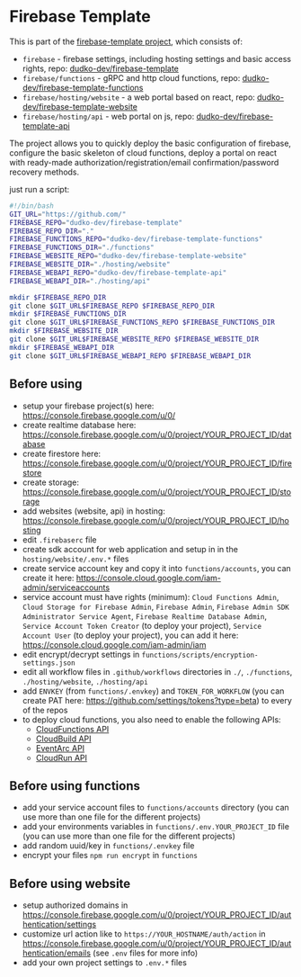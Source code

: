 # Firebase Template

This is part of the [firebase-template project](!https://github.com/search?q=topic%3Afirebase-template+org%3Adudko-dev&type=Repositories), which consists of:

- `firebase` - firebase settings, including hosting settings and basic access rights, repo: [dudko-dev/firebase-template](https://github.com/dudko-dev/firebase-template)
- `firebase/functions` - gRPC and http cloud functions, repo: [dudko-dev/firebase-template-functions](https://github.com/dudko-dev/firebase-template-functions)
- `firebase/hosting/website` - a web portal based on react, repo: [dudko-dev/firebase-template-website](https://github.com/dudko-dev/firebase-template-website)
- `firebase/hosting/api` - web portal on js, repo: [dudko-dev/firebase-template-api](https://github.com/dudko-dev/firebase-template-api)

The project allows you to quickly deploy the basic configuration of firebase, configure the basic skeleton of cloud functions, deploy a portal on react with ready-made authorization/registration/email confirmation/password recovery methods.

just run a script:

```bash
#!/bin/bash
GIT_URL="https://github.com/"
FIREBASE_REPO="dudko-dev/firebase-template"
FIREBASE_REPO_DIR="."
FIREBASE_FUNCTIONS_REPO="dudko-dev/firebase-template-functions"
FIREBASE_FUNCTIONS_DIR="./functions"
FIREBASE_WEBSITE_REPO="dudko-dev/firebase-template-website"
FIREBASE_WEBSITE_DIR="./hosting/website"
FIREBASE_WEBAPI_REPO="dudko-dev/firebase-template-api"
FIREBASE_WEBAPI_DIR="./hosting/api"

mkdir $FIREBASE_REPO_DIR
git clone $GIT_URL$FIREBASE_REPO $FIREBASE_REPO_DIR
mkdir $FIREBASE_FUNCTIONS_DIR
git clone $GIT_URL$FIREBASE_FUNCTIONS_REPO $FIREBASE_FUNCTIONS_DIR
mkdir $FIREBASE_WEBSITE_DIR
git clone $GIT_URL$FIREBASE_WEBSITE_REPO $FIREBASE_WEBSITE_DIR
mkdir $FIREBASE_WEBAPI_DIR
git clone $GIT_URL$FIREBASE_WEBAPI_REPO $FIREBASE_WEBAPI_DIR
```

## Before using

- setup your firebase project(s) here: <https://console.firebase.google.com/u/0/>
- create realtime database here: <https://console.firebase.google.com/u/0/project/YOUR_PROJECT_ID/database>
- create firestore here: <https://console.firebase.google.com/u/0/project/YOUR_PROJECT_ID/firestore>
- create storage: <https://console.firebase.google.com/u/0/project/YOUR_PROJECT_ID/storage>
- add websites (website, api) in hosting: <https://console.firebase.google.com/u/0/project/YOUR_PROJECT_ID/hosting>
- edit `.firebaserc` file
- create sdk account for web application and setup in in the `hosting/website/.env.*` files
- create service account key and copy it into `functions/accounts`, you can create it here: <https://console.cloud.google.com/iam-admin/serviceaccounts>
- service account must have rights (minimum): `Cloud Functions Admin`, `Cloud Storage for Firebase Admin`, `Firebase Admin`, `Firebase Admin SDK Administrator Service Agent`, `Firebase Realtime Database Admin`, `Service Account Token Creator` (to deploy your project), `Service Account User` (to deploy your project), you can add it here: <https://console.cloud.google.com/iam-admin/iam>
- edit encrypt/decrypt settings in `functions/scripts/encryption-settings.json`
- edit all workflow files in `.github/workflows` directories in `./`, `./functions`, `./hosting/website`, `./hosting/api`
- add `ENVKEY` (from `functions/.envkey`) and `TOKEN_FOR_WORKFLOW` (you can create PAT here: <https://github.com/settings/tokens?type=beta>) to every of the repos
- to deploy cloud functions, you also need to enable the following APIs:
  - [CloudFunctions API](https://console.cloud.google.com/marketplace/product/google/cloudfunctions.googleapis.com)
  - [CloudBuild API](https://console.cloud.google.com/marketplace/product/google/cloudbuild.googleapis.com)
  - [EventArc API](https://console.cloud.google.com/marketplace/product/google/eventarc.googleapis.com)
  - [CloudRun API](https://console.cloud.google.com/marketplace/product/google/run.googleapis.com)

## Before using functions

- add your service account files to `functions/accounts` directory (you can use more than one file for the different projects)
- add your environments variables in `functions/.env.YOUR_PROJECT_ID` file (you can use more than one file for the different projects)
- add random uuid/key in `functions/.envkey` file
- encrypt your files `npm run encrypt` in `functions`

## Before using website

- setup authorized domains in <https://console.firebase.google.com/u/0/project/YOUR_PROJECT_ID/authentication/settings>
- customize url action like to `https://YOUR_HOSTNAME/auth/action` in <https://console.firebase.google.com/u/0/project/YOUR_PROJECT_ID/authentication/emails> (see `.env` files for more info)
- add your own project settings to `.env.*` files
